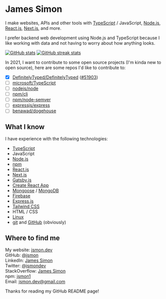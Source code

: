 # James Simon
I make websites, APIs and other tools with [TypeScript](https://github.com/microsoft/TypeScript) / JavaScript, [Node.js](https://github.com/nodejs/node), [React.js](https://github.com/facebook/react), [Next.js](https://github.com/vercel/next.js), and more.

I prefer backend web development using Node.js and TypeScript because I like working with data and not having to worry about how anything looks.

[![GitHub stats](https://github-readme-stats.vercel.app/api?username=jsmon&show_icons=true&theme=tokyonight&count_private=true)](https://github.com/jsmon)
[![GitHub streak stats](https://github-readme-streak-stats.herokuapp.com/?user=jsmon&theme=tokyonight)](https://github.com/jsmon)

In 2021, I want to contribute to some open source projects (I'm kinda new to open source), here are some repos I'd like to contribute to:
- [x] [DefinitelyTyped/DefinitelyTyped](https://github.com/DefinitelyTyped/DefinitelyTyped) ([#51903](https://github.com/DefinitelyTyped/DefinitelyTyped/pull/51903))
- [ ] [microsoft/TypeScript](https://github.com/microsoft/TypeScript)
- [ ] [nodejs/node](https://github.com/nodejs/node)
- [ ] [npm/cli](https://github.com/npm/cli)
- [ ] [npm/node-semver](https://github.com/npm/node-semver)
- [ ] [expressjs/express](https://github.com/expressjs/express)
- [ ] [benawad/dogehouse](https://github.com/benawad/dogehouse)

## What I know
I have experience with the following technologies:
* [TypeScript](https://github.com/microsoft/TypeScript)
* JavaScript
* [Node.js](https://github.com/nodejs/node)
* [npm](https://github.com/npm/cli)
* [React.js](https://github.com/facebook/react)
* [Next.js](https://github.com/vercel/next.js)
* [Gatsby.js](https://github.com/gatsbyjs/gatsby)
* [Create React App](https://github.com/facebook/create-react-app)
* [Mongoose](https://github.com/Automattic/mongoose) / [MongoDB](https://github.com/mongodb/node-mongodb-native)
* [Firebase](https://github.com/firebase/firebase-js-sdk)
* [Express.js](https://github.com/expressjs/express)
* [Tailwind CSS](https://github.com/tailwindlabs/tailwindcss)
* HTML / CSS
* [Linux](https://github.com/torvalds/linux)
* [git](https://github.com/git/git) and [GitHub](https://github.com/) (obviously)

## Where to find me
My website: [jsmon.dev](https://jsmon.dev/)  
GitHub: [@jsmon](https://github.com/jsmon)  
LinkedIn: [James Simon](https://www.linkedin.com/in/james-simon-a19baa206)  
Twitter: [@jsmondev](https://twitter.com/jsmondev)  
StackOverflow: [James Simon](https://stackoverflow.com/users/15100869)  
npm: [jsmon1](https://www.npmjs.com/~jsmon1)  
Email: [jsmon.dev@gmail.com](mailto:jsmon.dev@gmail.com)  

Thanks for reading my GitHub README page!
